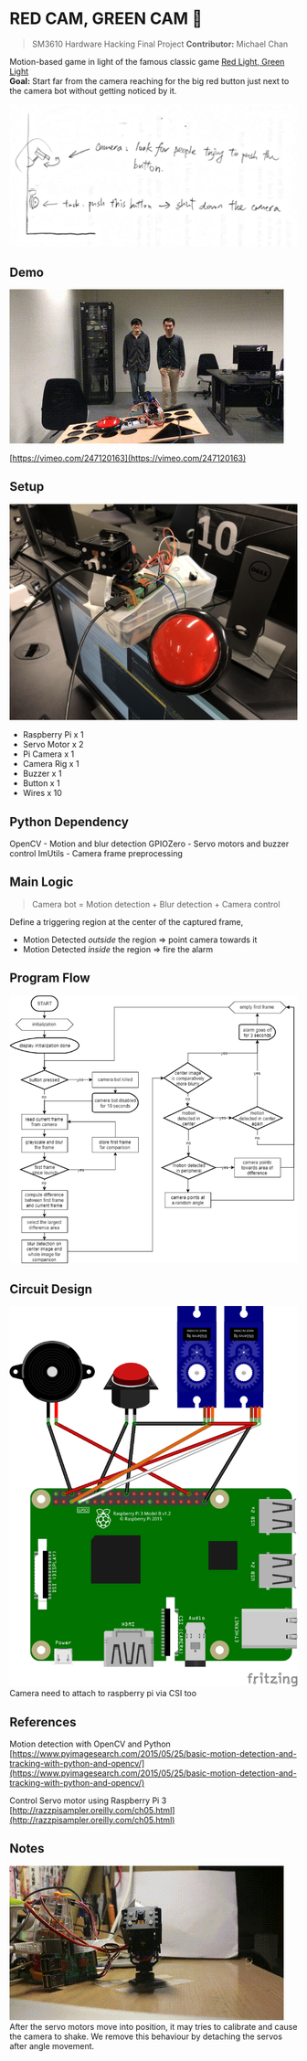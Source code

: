 # RED CAM, GREEN CAM :vertical_traffic_light:

>SM3610 Hardware Hacking Final Project
>**Contributor:** Michael Chan

Motion-based game in light of the famous classic game [Red Light, Green Light](https://en.wikipedia.org/wiki/Statues_(game))  
**Goal:** Start far from the camera reaching for the big red button just next to the camera bot without getting noticed by it.

![diagram](docs/diagram.png)

## Demo

![demo](docs/demo.gif)

[https://vimeo.com/247120163](https://vimeo.com/247120163)

## Setup

![equiments](docs/equi.jpg)

 - Raspberry Pi x 1 	
 - Servo Motor x 2
 - Pi Camera x 1	
 - Camera Rig x 1
 - Buzzer x 1		
 - Button x 1
 - Wires x 10

## Python Dependency

OpenCV 	- Motion and blur detection
GPIOZero 	- Servo motors and buzzer control
ImUtils	- Camera frame preprocessing

## Main Logic

> Camera bot = Motion detection + Blur detection + Camera control

Define a triggering region at the center of the captured frame, 
 - Motion Detected *outside* the region => point camera towards it
 - Motion Detected *inside* the region => fire the alarm


## Program Flow

![image alt text](docs/flow.png)

## Circuit Design

![image alt text](docs/layout.png)
Camera need to attach to raspberry pi via CSI too

## References

Motion detection with OpenCV and Python [https://www.pyimagesearch.com/2015/05/25/basic-motion-detection-and-tracking-with-python-and-opencv/](https://www.pyimagesearch.com/2015/05/25/basic-motion-detection-and-tracking-with-python-and-opencv/)

Control Servo motor using Raspberry Pi 3 [http://razzpisampler.oreilly.com/ch05.html](http://razzpisampler.oreilly.com/ch05.html)

## Notes

![shake](docs/shake.gif)  
After the servo motors move into position, it may tries to calibrate and cause the camera to shake.  We remove this behaviour by detaching the servos after angle movement.
